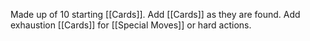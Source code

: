 Made up of 10 starting [[Cards]].
Add [[Cards]] as they are found.
Add exhaustion [[Cards]] for [[Special Moves]] or hard actions.
